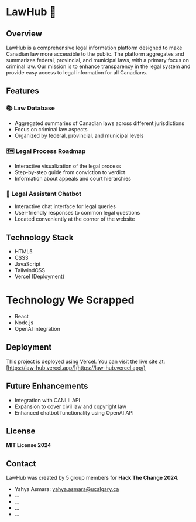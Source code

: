 # LawHub 🔖

## Overview
LawHub is a comprehensive legal information platform designed to make Canadian law more accessible to the public. The platform aggregates and summarizes federal, provincial, and municipal laws, with a primary focus on criminal law. Our mission is to enhance transparency in the legal system and provide easy access to legal information for all Canadians.

## Features

### 📚 Law Database
- Aggregated summaries of Canadian laws across different jurisdictions
- Focus on criminal law aspects
- Organized by federal, provincial, and municipal levels

### 🗺️ Legal Process Roadmap
- Interactive visualization of the legal process
- Step-by-step guide from conviction to verdict
- Information about appeals and court hierarchies

### 💬 Legal Assistant Chatbot
- Interactive chat interface for legal queries
- User-friendly responses to common legal questions
- Located conveniently at the corner of the website

## Technology Stack
- HTML5
- CSS3
- JavaScript
- TailwindCSS
- Vercel (Deployment)

# Technology We Scrapped
- React
- Node.js
- OpenAI integration

## Deployment
This project is deployed using Vercel. You can visit the live site at: [https://law-hub.vercel.app/](https://law-hub.vercel.app/)

## Future Enhancements
- Integration with CANLII API
- Expansion to cover civil law and copyright law
- Enhanced chatbot functionality using OpenAI API

## License
**MIT License 2024**

## Contact

LawHub was created by 5 group members for **Hack The Change 2024.**
- Yahya Asmara: yahya.asmara@ucalgary.ca
- ...
- ...
- ...
- ...